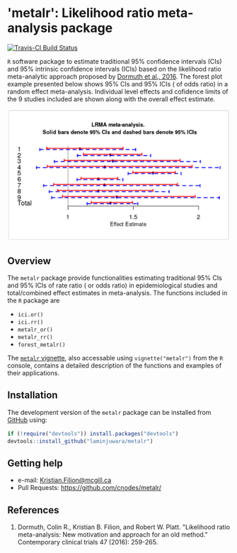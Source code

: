 # 'metalr': Likelihood ratio meta-analysis package

[![Travis-CI Build Status](https://travis-ci.org/LaminJuwara/metalr.svg?branch=master)](https://travis-ci.org/LaminJuwara/metalr)


`R` software package to estimate traditional 95% confidence intervals (CIs) and 95% intrinsic confidence intervals (ICIs) based on the likelihood ratio meta-analytic approach proposed by [Dormuth et al., 2016](https://github.com/LaminJuwara/metalr/blob/master/man/documents/Dormuth2016.pdf). The forest plot example presented below shows 95% CIs and 95% ICIs ( of odds ratio) in a random effect meta-analysis. Individual level effects and cofidence limits of the 9 studies included are shown along with the overall effect estimate.


![](man/figures/forest_metalr_eg.png) 




## Overview

The `metalr` package provide functionalities estimating traditional 95% CIs and 95% ICIs of rate ratio ( or odds ratio) in epidemiological studies and total/combined effect estimates in meta-analysis. The functions included in the `R` package are

- `ici.or()`
- `ici.rr()`
- `metalr_or()`
- `metalr_rr()`
- `forest_metalr()`

The [`metalr` vignette](https://laminjuwara.github.io/2018/07/29/metalr/), also accessable using `vignette("metalr")` from the `R` console, contains a detailed description of the functions and examples of their applications.



## Installation


The development version of the `metalr` package can be installed from [GitHub](https://github.com/laminjuwara/metalr) using:

```R
if (!require("devtools")) install.packages("devtools")
devtools::install_github("laminjuwara/metalr")
```


## Getting help

* e-mail: <Kristian.Filion@mcgill.ca>
* Pull Requests: <https://github.com/cnodes/metalr/>



## References

1. Dormuth, Colin R., Kristian B. Filion, and Robert W. Platt. "Likelihood ratio meta-analysis: New motivation and approach for an old method." Contemporary clinical trials 47 (2016): 259-265.
